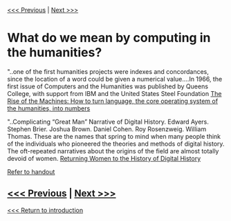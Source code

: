
[<<< Previous](cloud-vs-local.md) | [Next >>>](which-lang.md)

# What do we mean by computing in the humanities? 

"..one of the first humanities projects were indexes and concordances, since the location of a word could be given a numerical value....In 1966, the first issue of Computers and the Humanities was published by Queens College, with support from IBM and the United States Steel Foundation
[The Rise of the Machines: How to turn language, the core operating system of the humanities, into numbers](https://www.neh.gov/humanities/2013/julyaugust/feature/the-rise-the-machines)

"..Complicating “Great Man” Narrative of Digital History. Edward Ayers. Stephen Brier. Joshua Brown. Daniel Cohen. Roy Rosenzweig. William Thomas.
These are the names that spring to mind when many people think of the individuals who pioneered the theories and methods of digital history. The oft-repeated narratives about the origins of the field are almost totally devoid of women.
[Returning Women to the History of Digital History](https://www.6floors.org/bracket/2016/03/07/returning-women-to-the-history-of-digital-history/)


[Refer to handout](https://smu.box.com/s/a7rklrqnezu7mnkv6muuhgtfok3yklqt)


[<<< Previous](cloud-vs-local.md) | [Next >>>](which-lang.md)
-----

[<<< Return to introduction](https://github.com/SouthernMethodistUniversity/coding)